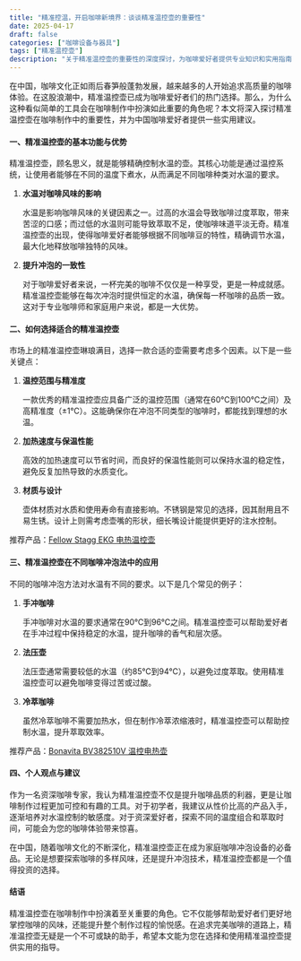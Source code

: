 ```yaml
---
title: "精准控温，开启咖啡新境界：谈谈精准温控壶的重要性"
date: 2025-04-17
draft: false
categories: ["咖啡设备与器具"]
tags: ["精准温控壶"]
description: "关于精准温控壶的重要性的深度探讨，为咖啡爱好者提供专业知识和实用指南。"
---
```


在中国，咖啡文化正如雨后春笋般蓬勃发展，越来越多的人开始追求高质量的咖啡体验。在这股浪潮中，精准温控壶已成为咖啡爱好者们的热门选择。那么，为什么这种看似简单的工具会在咖啡制作中扮演如此重要的角色呢？本文将深入探讨精准温控壶在咖啡制作中的重要性，并为中国咖啡爱好者提供一些实用建议。

#### 一、精准温控壶的基本功能与优势

精准温控壶，顾名思义，就是能够精确控制水温的壶。其核心功能是通过温控系统，让使用者能够在不同的温度下煮水，从而满足不同咖啡种类对水温的要求。

1. **水温对咖啡风味的影响**

   水温是影响咖啡风味的关键因素之一。过高的水温会导致咖啡过度萃取，带来苦涩的口感；而过低的水温则可能导致萃取不足，使咖啡味道平淡无奇。精准温控壶的出现，使得咖啡爱好者能够根据不同咖啡豆的特性，精确调节水温，最大化地释放咖啡独特的风味。

2. **提升冲泡的一致性**

   对于咖啡爱好者来说，一杯完美的咖啡不仅仅是一种享受，更是一种成就感。精准温控壶能够在每次冲泡时提供恒定的水温，确保每一杯咖啡的品质一致。这对于专业咖啡师和家庭用户来说，都是一大优势。

#### 二、如何选择适合的精准温控壶

市场上的精准温控壶琳琅满目，选择一款合适的壶需要考虑多个因素。以下是一些关键点：

1. **温控范围与精准度**

   一款优秀的精准温控壶应具备广泛的温控范围（通常在60℃到100℃之间）及高精准度（±1℃）。这能确保你在冲泡不同类型的咖啡时，都能找到理想的水温。

2. **加热速度与保温性能**

   高效的加热速度可以节省时间，而良好的保温性能则可以保持水温的稳定性，避免反复加热导致的水质变化。

3. **材质与设计**

   壶体材质对水质和使用寿命有直接影响。不锈钢是常见的选择，因其耐用且不易生锈。设计上则需考虑壶嘴的形状，细长嘴设计能提供更好的注水控制。

推荐产品：[Fellow Stagg EKG 电热温控壶](https://www.amazon.com/s?k=Fellow%20Stagg%20EKG%20%E7%94%B5%E7%83%AD%E6%B8%A9%E6%8E%A7%E5%A3%B6&tag=coffeeprism-20)

#### 三、精准温控壶在不同咖啡冲泡法中的应用

不同的咖啡冲泡方法对水温有不同的要求。以下是几个常见的例子：

1. **手冲咖啡**

   手冲咖啡对水温的要求通常在90℃到96℃之间。精准温控壶可以帮助爱好者在手冲过程中保持稳定的水温，提升咖啡的香气和层次感。

2. **法压壶**

   法压壶通常需要较低的水温（约85℃到94℃），以避免过度萃取。使用精准温控壶可以避免咖啡变得过苦或过酸。

3. **冷萃咖啡**

   虽然冷萃咖啡不需要加热水，但在制作冷萃浓缩液时，精准温控壶可以帮助控制水温，提升萃取效率。

推荐产品：[Bonavita BV382510V 温控电热壶](https://www.amazon.com/s?k=Bonavita%20BV382510V%20%E6%B8%A9%E6%8E%A7%E7%94%B5%E7%83%AD%E5%A3%B6&tag=coffeeprism-20)

#### 四、个人观点与建议

作为一名资深咖啡专家，我认为精准温控壶不仅是提升咖啡品质的利器，更是让咖啡制作过程更加可控和有趣的工具。对于初学者，我建议从性价比高的产品入手，逐渐培养对水温控制的敏感度。对于资深爱好者，探索不同的温度组合和萃取时间，可能会为您的咖啡体验带来惊喜。

在中国，随着咖啡文化的不断深化，精准温控壶正在成为家庭咖啡冲泡设备的必备品。无论是想要探索咖啡的多样风味，还是提升冲泡技术，精准温控壶都是一个值得投资的选择。

#### 结语

精准温控壶在咖啡制作中扮演着至关重要的角色。它不仅能够帮助爱好者们更好地掌控咖啡的风味，还能提升整个制作过程的愉悦感。在追求完美咖啡的道路上，精准温控壶无疑是一个不可或缺的助手，希望本文能为您在选择和使用精准温控壶提供实用的指导。